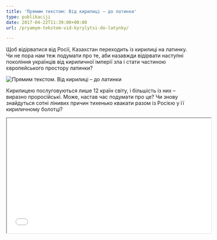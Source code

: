```yaml
---
title: 'Прямим текстом: Від кирилиці – до латинки'
type: publikaciji
date: 2017-04-22T11:39:00+00:00
url: /pryamym-tekstom-vid-kyrylytsi-do-latynky/

---
```

Щоб відірватися від Росії, Казахстан переходить із кирилиці на латинку. Чи не пора нам теж подумати про те, аби назавжди відірвати наступні покоління українців від кириличної імперії зла і стати частиною європейського простору латинки?<!--more-->

<img src="../../latynka/img/articles/z2014/prtextomlat-768x432.jpg" alt="Прямим текстом. Від кирилиці – до латинки"/>

Кирилицею послуговуються лише 12 країн світу, і більшість із них &#8211; виразно проросійські. Може, настав час подумати про це? Чи знову знайдуться сотні лінивих причин тихенько квакати разом із Росією у її кириличному болотці?

<iframe src="//www.youtube.com/embed/MzIq9reidPk" width="560" height="315" allowfullscreen="allowfullscreen"></iframe>